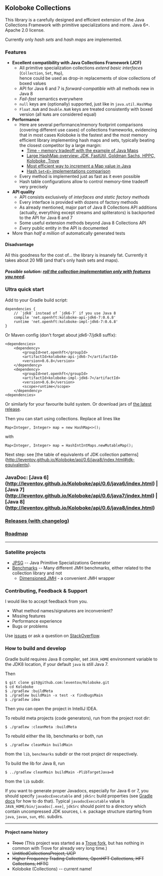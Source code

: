 ## Koloboke Collections

This library is a carefully designed and efficient extension of the Java Collections Framework
with primitive specializations and more. Java 6+. Apache 2.0 license.

Currently only *hash sets* and *hash maps* are implemented.

### Features

 - **Excellent compatibility with Java Collections Framework (JCF)**
    - All primitive specialization collections *extend basic interfaces*
      (`Collection`, `Set`, `Map`),<br/> hence could be used as drop-in replacements
      of slow collections of boxed values
    - API for Java 6 and 7 is *forward-compatible* with all methods new in Java 8
    - *Fail-fast* semantics everywhere
    - `null` keys are (optionally) supported, just like in `java.util.HashMap`
    - `Float.NaN` and `Double.NaN` keys are treated consistently with boxed version
       (all `NaN`s are considered equal)
 - **Performance**
    - Here are several performance/memory footprint comparisons (covering different use cases)
      of collections frameworks, evidencing that in most cases Koloboke is the fastest
      and the most memory efficient library implementing hash maps and sets,
      typically beating the closest competitor by a large margin:
       - [Time - memory tradeoff with the example of
          Java Maps](http://java.dzone.com/articles/time-memory-tradeoff-example)
       - [Large HashMap overview: JDK, FastUtil, Goldman Sachs, HPPC,
          Koloboke, Trove](http://java-performance.info/large-hashmap-overview-jdk-fastutil-goldman-sachs-hppc-koloboke-trove)
       - [Most efficient way to increment a Map value
          in Java](http://stackoverflow.com/a/25354509/648955)
       - [Hash `Set<E>` implementations comparison](http://stackoverflow.com/a/26369483/648955)
    - Every method is implemented just as fast as it even possible
    - Hash table configurations allow to control memory-time tradeoff very precisely
 - **API quality**
    - API consists exclusively of *interfaces and static factory methods*
    - Every interface is provided with dozens of factory methods
    - As already mentioned, major part of Java 8 Collections API additions (actually, everything
      except streams and spliterators) is backported to the API for Java 6 and 7
    - Some useful extension methods beyond Java 8 Collections API
    - *Every* public entity in the API is documented
 - More than *half a million* of automatically generated tests

#### Disadvantage
All this goodness for the cost of... the library is insanely fat. Currently it takes about 20 MB
(and that's only hash sets and maps).

##### Possible solution: [roll the collection implementation only with features you need](https://github.com/leventov/Koloboke/wiki/Koloboke:-roll-the-collection-implementation-with-features-you-need).

### Ultra quick start

Add to your Gradle build script:

    dependencies {
        // `jdk8` instead of `jdk6-7` if you use Java 8
        compile 'net.openhft:koloboke-api-jdk6-7:0.6.8'
        runtime 'net.openhft:koloboke-impl-jdk6-7:0.6.8'
    }

Or Maven config (don't forget about jdk6-7/jdk8 suffix):

    <dependencies>
        <dependency>
            <groupId>net.openhft</groupId>
            <artifactId>koloboke-api-jdk6-7</artifactId>
            <version>0.6.8</version>
        </dependency>
        <dependency>
            <groupId>net.openhft</groupId>
            <artifactId>koloboke-impl-jdk6-7</artifactId>
            <version>0.6.8</version>
            <scope>runtime</scope>
        </dependency>
    <dependencies>

Or similarly for your favourite build system.
Or download jars of [the latest release](https://github.com/leventov/Koloboke/releases/latest).

Then you can start using collections. Replace all lines like

    Map<Integer, Integer> map = new HashMap<>();

with   

    Map<Integer, Integer> map = HashIntIntMaps.newMutableMap();

Next step: see [the table of equivalents of JDK collection patterns]
(http://leventov.github.io/Koloboke/api/0.6/java8/index.html#jdk-equivalents).

### JavaDoc: [Java 6] (http://leventov.github.io/Koloboke/api/0.6/java6/index.html) | [Java 7] (http://leventov.github.io/Koloboke/api/0.6/java7/index.html) | [Java 8] (http://leventov.github.io/Koloboke/api/0.6/java8/index.html)

### [Releases (with changelog)](https://github.com/leventov/Koloboke/releases)

### [Roadmap](https://github.com/leventov/Koloboke/issues?q=is%3Aopen+label%3A"new+functionality"+is%3Aissue)

---

### Satellite projects

 - [JPSG](jpsg) -- Java Primitive Specializations Generator
 - [Benchmarks](benchmarks) -- Many different JMH benchmarks,
   either related to the collection library and not
    - [Dimensioned JMH](benchmarks/dimensioned-jmh) - a convenient JMH wrapper
    
### Contributing, Feedback & Support

I would like to accept feedback from you.

 - What method names/signatures are inconvenient?
 - Missing features
 - Performance experience
 - Bugs or problems

Use [issues](https://github.com/leventov/Koloboke/issues) or ask a question on
[StackOverflow](stackoverflow.com/questions/tagged/koloboke).

### How to build and develop
Gradle build requires Java 8 compiler, set `JAVA_HOME` environment variable to the JDK8 location,
if your default `java` is still Java 7.

Then

    $ git clone git@github.com:leventov/Koloboke.git
    $ cd Koloboke
    $ ./gradlew :buildMeta
    $ ./gradlew buildMain -x test -x findbugsMain
    $ ./gradlew idea

Then you can open the project in IntelliJ IDEA.

To rebuild meta projects (code generators), run from the project root dir:

    $ ./gradlew :cleanMeta :buildMeta

To rebuild either the lib, benchmarks or both, run

    $ ./gradlew cleanMain buildMain

from the `lib`, `benchmarks` subdir or the root project dir respectively.

To build the lib for Java 8, run

    $ ../gradlew cleanMain buildMain -PlibTargetJava=8
    
from the `lib` subdir.

If you want to generate proper Javadocs, especially for Java 6 or 7, you should specify
`javadocExecutable` and `jdkSrc` build properties (see
[Gradle docs](http://www.gradle.org/docs/2.0/userguide/tutorial_this_and_that.html#sec:gradle_properties_and_system_properties)
for how to do that). Typical `javadocExecutable` value is `JAVA_HOME/bin/javadoc[.exe]`, `jdkSrc`
should point to a directory which contain uncompressed JDK sources, i. e. package structure starting
from `java`, `javax`, `sun`, etc. subdirs.

---

#### Project name history

 - ~~Trove~~ (This project was started as a [Trove fork](https://bitbucket.org/leventov/trove),
   but has nothing in common with Trove for already very long time.)
 - ~~UntitledCollectionsProject, UCP~~
 - ~~Higher Frequency Trading Collections, OpenHFT Collections, HFT Collections, HFTC~~
 - Koloboke (Collections) -- current name!

